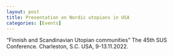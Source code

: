 ```yaml
---
layout: post
title: Presentation on Nordic utopians in USA
categories: [Events]
---
```

“Finnish and Scandinavian Utopian communities” The 45th SUS Conference. Charleston, S.C. USA, 9-13.11.2022.
